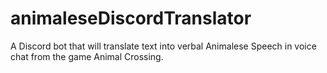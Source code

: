 # animaleseDiscordTranslator
A Discord bot that will translate text into verbal Animalese Speech in voice chat from the game Animal Crossing.
